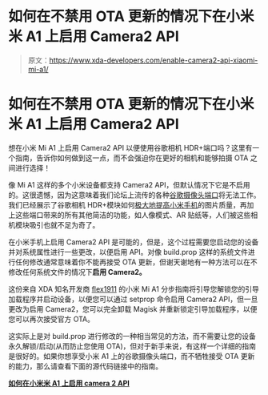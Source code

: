 # 如何在不禁用 OTA 更新的情况下在小米米 A1 上启用 Camera2 API

> 原文：<https://www.xda-developers.com/enable-camera2-api-xiaomi-mi-a1/>

# 如何在不禁用 OTA 更新的情况下在小米米 A1 上启用 Camera2 API

想在小米 Mi A1 上启用 Camera2 API 以便使用谷歌相机 HDR+端口吗？这里有一个指南，告诉你如何做到这一点，而不会强迫你在更好的相机和能够拍摄 OTA 之间进行选择！

像 Mi A1 这样的多个小米设备都支持 Camera2 API，但默认情况下它是不启用的。这很遗憾，因为这意味着我们论坛上流传的各种[谷歌摄像头端口](https://www.xda-developers.com/tag/google-camera/)将无法工作。我们已经展示了谷歌相机 HDR+模块如何[极大地提高小米手机](https://www.xda-developers.com/google-camera-hdr-xiaomi-redmi-note-3/)的图片质量，再加上这些端口带来的所有其他简洁的功能，如人像模式、AR 贴纸等，人们被这些相机模块吸引也就不足为奇了。

在小米手机上启用 Camera2 API 是可能的，但是，这个过程需要您启动您的设备并对系统属性进行一些更改，以便启用 API。对像 build.prop 这样的系统文件进行任何修改通常意味着你不能再接受 OTA 更新，但谢天谢地有一种方法可以在不修改任何系统文件的情况下**启用 Camera2。**

这份来自 XDA 知名开发商 [flex1911](https://forum.xda-developers.com/member.php?u=5120185) 的小米 Mi A1 分步指南将引导您解锁您的引导加载程序并启动设备，以便您可以通过 setprop 命令启用 Camera2 API，但一旦更改为启用 Camera2，您可以完全卸载 Magisk 并重新锁定引导加载程序，以便您可以再次接受官方 OTA。

这实际上是对 build.prop 进行修改的一种相当常见的方法，而不需要让您的设备永久解锁/启动(从而防止您使用 OTA)，但对于新手来说，有这样一个详细的指南是很好的。如果你想享受小米 A1 上的谷歌摄像头端口，而不牺牲接受 OTA 更新的能力，那么请查看下面的源代码链接中的指南。

[**如何在小米米 A1 上启用 camera 2 API**](https://forum.xda-developers.com/mi-a1/how-to/guide-how-to-enable-hal3-camera2api-t3747073)